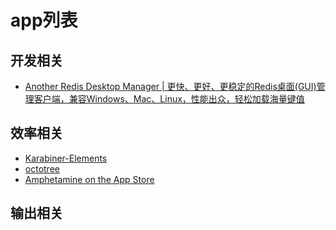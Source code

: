 # app列表

## 开发相关
- [Another Redis Desktop Manager | 更快、更好、更稳定的Redis桌面(GUI)管理客户端，兼容Windows、Mac、Linux，性能出众，轻松加载海量键值](https://goanother.com/cn/)

## 效率相关
- [Karabiner-Elements](https://karabiner-elements.pqrs.org/)
- [octotree](https://www.octotree.io/)
- [Amphetamine on the App Store](https://apps.apple.com/us/app/amphetamine/id937984704?mt=12)


## 输出相关
